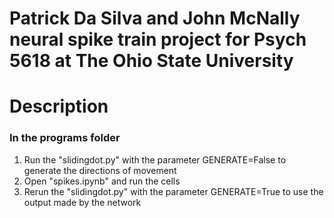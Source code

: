 # Patrick Da Silva and John McNally neural spike train project for Psych 5618 at The Ohio State University

# Description
### In the programs folder
1. Run the "slidingdot.py" with the parameter GENERATE=False to generate the directions of movement
2. Open "spikes.ipynb" and run the cells
3. Rerun the "slidingdot.py" with the parameter GENERATE=True to use the output made by the network
